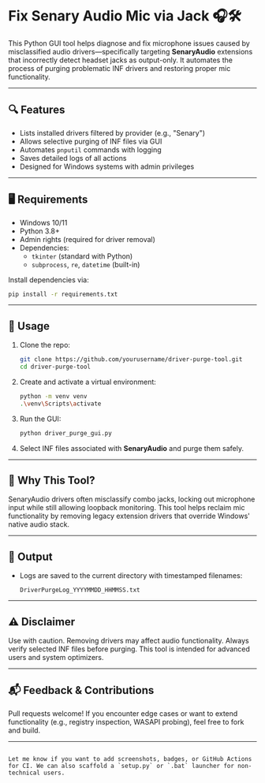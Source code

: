 # Fix Senary Audio Mic via Jack 🎧🛠

This Python GUI tool helps diagnose and fix microphone issues caused by misclassified audio drivers—specifically targeting **SenaryAudio** extensions that incorrectly detect headset jacks as output-only. It automates the process of purging problematic INF drivers and restoring proper mic functionality.

---

## 🔍 Features

- Lists installed drivers filtered by provider (e.g., "Senary")
- Allows selective purging of INF files via GUI
- Automates `pnputil` commands with logging
- Saves detailed logs of all actions
- Designed for Windows systems with admin privileges

---

## 🖥 Requirements

- Windows 10/11
- Python 3.8+
- Admin rights (required for driver removal)
- Dependencies:
  - `tkinter` (standard with Python)
  - `subprocess`, `re`, `datetime` (built-in)

Install dependencies via:

```bash
pip install -r requirements.txt
```

---

## 🚀 Usage

1. Clone the repo:
   ```bash
   git clone https://github.com/yourusername/driver-purge-tool.git
   cd driver-purge-tool
   ```

2. Create and activate a virtual environment:
   ```bash
   python -m venv venv
   .\venv\Scripts\activate
   ```

3. Run the GUI:
   ```bash
   python driver_purge_gui.py
   ```

4. Select INF files associated with **SenaryAudio** and purge them safely.

---

## 🧠 Why This Tool?

SenaryAudio drivers often misclassify combo jacks, locking out microphone input while still allowing loopback monitoring. This tool helps reclaim mic functionality by removing legacy extension drivers that override Windows' native audio stack.

---

## 📁 Output

- Logs are saved to the current directory with timestamped filenames:
  ```
  DriverPurgeLog_YYYYMMDD_HHMMSS.txt
  ```

---

## ⚠️ Disclaimer

Use with caution. Removing drivers may affect audio functionality. Always verify selected INF files before purging. This tool is intended for advanced users and system optimizers.

---

## 📬 Feedback & Contributions

Pull requests welcome! If you encounter edge cases or want to extend functionality (e.g., registry inspection, WASAPI probing), feel free to fork and build.

---

```

Let me know if you want to add screenshots, badges, or GitHub Actions for CI. We can also scaffold a `setup.py` or `.bat` launcher for non-technical users.
